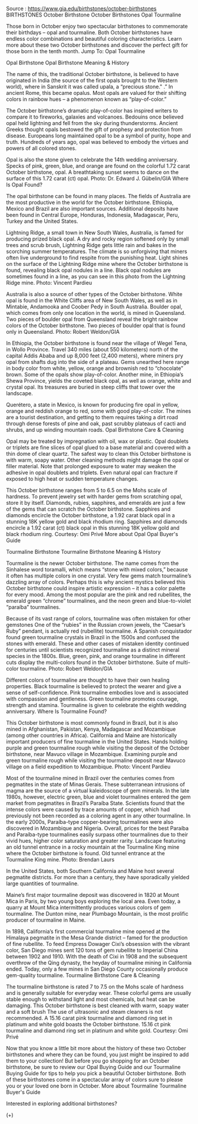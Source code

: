 Source : https://www.gia.edu/birthstones/october-birthstones
BIRTHSTONES
October Birthstone
October Birthstones Opal Tourmaline

Those born in October enjoy two spectacular birthstones to commemorate their 
birthdays – opal and tourmaline. Both October birthstones have endless color 
combinations and beautiful coloring characteristics. Learn more about these two 
October birthstones and discover the perfect gift for those born in the tenth 
month.
Jump To:
Opal Tourmaline

Opal Birthstone
Opal Birthstone Meaning & History

The name of this, the traditional October birthstone, is believed to have 
originated in India (the source of the first opals brought to the Western 
world), where in Sanskrit it was called upala, a “precious stone." .” In 
ancient Rome, this became opalus. Most opals are valued for their shifting 
colors in rainbow hues – a phenomenon known as “play-of-color.”

The October birthstone’s dramatic play-of-color has inspired writers to 
compare it to fireworks, galaxies and volcanoes. Bedouins once believed opal 
held lightning and fell from the sky during thunderstorms. Ancient Greeks 
thought opals bestowed the gift of prophesy and protection from disease. 
Europeans long maintained opal to be a symbol of purity, hope and truth. 
Hundreds of years ago, opal was believed to embody the virtues and powers of 
all colored stones.

Opal is also the stone given to celebrate the 14th wedding anniversary.
Specks of pink, green, blue, and orange are found on the colorful 1.72 carat 
October birthstone, opal.
A breathtaking sunset seems to dance on the surface of this 1.72 carat (ct) 
opal. Photo: Dr. Edward J. Gübelin/GIA
Where Is Opal Found?

The opal birthstone can be found in many places. The fields of Australia are 
the most productive in the world for the October birthstone. Ethiopia, Mexico 
and Brazil are also important sources. Additional deposits have been found in 
Central Europe, Honduras, Indonesia, Madagascar, Peru, Turkey and the United 
States.

Lightning Ridge, a small town in New South Wales, Australia, is famed for 
producing prized black opal. A dry and rocky region softened only by small 
trees and scrub brush, Lightning Ridge gets little rain and bakes in the 
scorching summer temperatures. The climate is so unforgiving that miners often 
live underground to find respite from the punishing heat.
Light shines on the surface of the Lightning Ridge mine where the October 
birthstone is found, revealing black opal nodules in a line.
Black opal nodules are sometimes found in a line, as you can see in this photo 
from the Lightning Ridge mine. Photo: Vincent Pardieu


Australia is also a source of other types of the October birthstone. White opal 
is found in the White Cliffs area of New South Wales, as well as in Mintabie, 
Andamooka and Coober Pedy in South Australia. Boulder opal, which comes from 
only one location in the world, is mined in Queensland.
Two pieces of boulder opal from Queensland reveal the bright rainbow colors of 
the October birthstone.
Two pieces of boulder opal that is found only in Queensland. Photo: Robert 
Weldon/GIA


In Ethiopia, the October birthstone is found near the village of Wegel Tena, in 
Wollo Province. Travel 340 miles (about 550 kilometers) north of the capital 
Addis Ababa and up 8,000 feet (2,400 meters), where miners pry opal from shafts 
dug into the side of a plateau. Gems unearthed here range in body color from 
white, yellow, orange and brownish red to “chocolate” brown. Some of the 
opals show play-of-color. Another mine, in Ethiopia’s Shewa Province, yields 
the coveted black opal, as well as orange, white and crystal opal. Its 
treasures are buried in steep cliffs that tower over the landscape. 

Querétero, a state in Mexico, is known for producing fire opal in yellow, 
orange and reddish orange to red, some with good play-of-color. The mines are a 
tourist destination, and getting to them requires taking a dirt road through 
dense forests of pine and oak, past scrubby plateaus of cacti and shrubs, and 
up winding mountain roads.
Opal Birthstone Care & Cleaning

Opal may be treated by impregnation with oil, wax or plastic. Opal doublets or 
triplets are fine slices of opal glued to a base material and covered with a 
thin dome of clear quartz. The safest way to clean this October birthstone is 
with warm, soapy water. Other cleaning methods might damage the opal or filler 
material. Note that prolonged exposure to water may weaken the adhesive in opal 
doublets and triplets. Even natural opal can fracture if exposed to high heat 
or sudden temperature changes.

This October birthstone ranges from 5 to 6.5 on the Mohs scale of hardness. To 
prevent jewelry set with harder gems from scratching opal, store it by itself. 
Diamonds, rubies, sapphires, and emeralds are just a few of the gems that can 
scratch the October birthstone. 
Sapphires and diamonds encircle the October birthstone, a 1.92 carat black opal 
in a stunning 18K yellow gold and black rhodium ring.
Sapphires and diamonds encircle a 1.92 carat (ct) black opal in this stunning 
18K yellow gold and black rhodium ring. Courtesy: Omi Privé
More about Opal Opal Buyer's Guide

Tourmaline Birthstone
Tourmaline Birthstone Meaning & History

Tourmaline is the newer October birthstone. The name comes from the Sinhalese 
word toramalli, which means “stone with mixed colors,” because it often has 
multiple colors in one crystal. Very few gems match tourmaline’s dazzling 
array of colors. Perhaps this is why ancient mystics believed this October 
birthstone could inspire artistic expression – it has a color palette for 
every mood. Among the most popular are the pink and red rubellites, the emerald 
green “chrome” tourmalines, and the neon green and blue-to-violet 
“paraíba” tourmalines. 

Because of its vast range of colors, tourmaline was often mistaken for other 
gemstones One of the “rubies” in the Russian crown jewels, the 
“Caesar’s Ruby” pendant, is actually red (rubellite) tourmaline. A 
Spanish conquistador found green tourmaline crystals in Brazil in the 1500s and 
confused the stones with emerald. These and other cases of mistaken identity 
continued for centuries until scientists recognized tourmaline as a distinct 
mineral species in the 1800s.
Blue, green, pink, and orange tourmaline in different cuts display the 
multi-colors found in the October birthstone.
Suite of multi-color tourmaline. Photo: Robert Weldon/GIA


Different colors of tourmaline are thought to have their own healing 
properties. Black tourmaline is believed to protect the wearer and give a sense 
of self-confidence. Pink tourmaline embodies love and is associated with 
compassion and gentleness. Green tourmaline promotes courage, strength and 
stamina. Tourmaline is given to celebrate the eighth wedding anniversary.
Where Is Tourmaline Found?

This October birthstone is most commonly found in Brazil, but it is also mined 
in Afghanistan, Pakistan, Kenya, Madagascar and Mozambique (among other 
countries in Africa). California and Maine are historically important producers 
of fine tourmaline in the United States.
Hands holding purple and green tourmaline rough while visiting the deposit of 
the October birthstone, near Mavuco village in Mozambique.
Examining purple and green tourmaline rough while visiting the tourmaline 
deposit near Mavuco village on a field expedition to Mozambique. Photo: Vincent 
Pardieu


Most of the tourmaline mined in Brazil over the centuries comes from pegmatites 
in the state of Minas Gerais. These subterranean intrusions of magma are the 
source of a virtual kaleidoscope of gem minerals. In the late 1980s, however, 
electric green, blue and violet tourmalines entered the gem market from 
pegmatites in Brazil’s Paraíba State. Scientists found that the intense 
colors were caused by trace amounts of copper, which had previously not been 
recorded as a coloring agent in any other tourmaline. In the early 2000s, 
Paraíba-type copper-bearing tourmalines were also discovered in Mozambique and 
Nigeria. Overall, prices for the best Paraíba and Paraíba-type tourmalines 
easily surpass other tourmalines due to their vivid hues, higher color 
saturation and greater rarity.
Landscape featuring an old tunnel entrance in a rocky mountain at the 
Tourmaline King mine where the October birthstone is found.
Old tunnel entrance at the Tourmaline King mine. Photo: Brendan Laurs


In the United States, both Southern California and Maine host several pegmatite 
districts. For more than a century, they have sporadically yielded large 
quantities of tourmaline.

Maine’s first major tourmaline deposit was discovered in 1820 at Mount Mica 
in Paris, by two young boys exploring the local area. Even today, a quarry at 
Mount Mica intermittently produces various colors of gem tourmaline. The Dunton 
mine, near Plumbago Mountain, is the most prolific producer of tourmaline in 
Maine. 

In 1898, California’s first commercial tourmaline mine opened at the Himalaya 
pegmatite in the Mesa Grande district – famed for the production of fine 
rubellite. To feed Empress Dowager Cixi’s obsession with the vibrant color, 
San Diego mines sent 120 tons of gem rubellite to Imperial China between 1902 
and 1910. With the death of Cixi in 1908 and the subsequent overthrow of the 
Qing dynasty, the heyday of tourmaline mining in California ended. Today, only 
a few mines in San Diego County occasionally produce gem-quality tourmaline.
Tourmaline Birthstone Care & Cleaning

The tourmaline birthstone is rated 7 to 7.5 on the Mohs scale of hardness and 
is generally suitable for everyday wear. These colorful gems are usually stable 
enough to withstand light and most chemicals, but heat can be damaging. This 
October birthstone is best cleaned with warm, soapy water and a soft brush The 
use of ultrasonic and steam cleaners is not recommended.
A 15.16 carat pink tourmaline and diamond ring set in platinum and white gold 
boasts the October birthstone.
15.16 ct pink tourmaline and diamond ring set in platinum and white gold. 
Courtesy: Omi Privé


Now that you know a little bit more about the history of these two October 
birthstones and where they can be found, you just might be inspired to add them 
to your collection! But before you go shopping for an October birthstone, be 
sure to review our Opal Buying Guide and our Tourmaline Buying Guide for tips 
to help you pick a beautiful October birthstone. Both of these birthstones come 
in a spectacular array of colors sure to please you or your loved one born in 
October.
More about Tourmaline Tourmaline Buyer's Guide

Interested in exploring additional birthstones?

(+)
